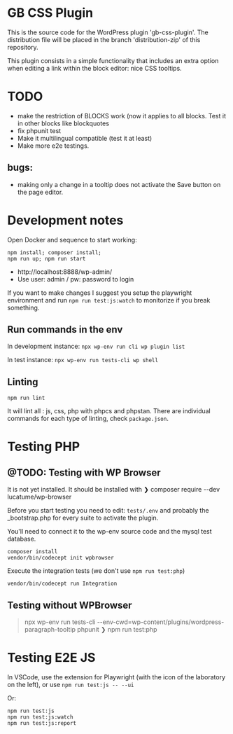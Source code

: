# GB CSS Plugin

This is the source code for the WordPress plugin 'gb-css-plugin'. The distribution file will be
placed in the branch 'distribution-zip' of this repository.

This plugin consists in a simple functionality that includes an extra option when editing a link
 within the block editor: nice CSS tooltips.


# TODO

- make the restriction of BLOCKS work (now it applies to all blocks. Test it in other blocks like blockquotes
- fix phpunit test
- Make it multilingual compatible (test it at least)
- Make more e2e testings.

## bugs:

- making only a change in a tooltip does not activate the Save button on the page editor.


# Development notes

Open Docker and sequence to start working:

```
npm install; composer install;
npm run up; npm run start
```

-   http://localhost:8888/wp-admin/
-   Use user: admin / pw: password to login

If you want to make changes I suggest you setup the playwright environment and run `npm run test:js:watch`
to monitorize if you break something.

## Run commands in the env

In development instance:
`npx wp-env run cli wp plugin list`

In test instance:
`npx wp-env run tests-cli wp shell`

## Linting

`npm run lint`

It will lint all : js, css, php with phpcs and phpstan.
There are individual commands for each type of linting, check `package.json`.

# Testing PHP

## @TODO: Testing with WP Browser

It is not yet installed. It should be installed with
❯ composer require --dev lucatume/wp-browser

Before you start testing you need to edit:
`tests/.env`
and probably the _bootstrap.php for every suite to activate the plugin.

You'll need to connect it to the wp-env source code and the mysql test database.

```
composer install
vendor/bin/codecept init wpbrowser
```

Execute the integration tests (we don't use `npm run test:php`)

```
vendor/bin/codecept run Integration
```

## Testing without WPBrowser

> npx wp-env run tests-cli --env-cwd=wp-content/plugins/wordpress-paragraph-tooltip phpunit
❯ npm run test:php

# Testing E2E JS

In VSCode, use the extension for Playwright (with the icon of the laboratory on the left),
or use `npm run test:js -- --ui`

Or:
```
npm run test:js
npm run test:js:watch
npm run test:js:report
```
